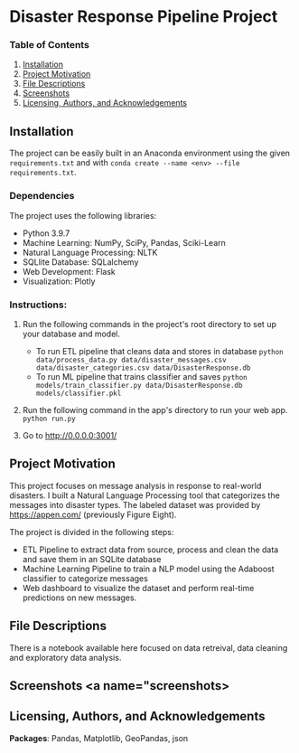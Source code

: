 # Disaster Response Pipeline Project

### Table of Contents

1. [Installation](#installation)
2. [Project Motivation](#motivation)
3. [File Descriptions](#files)
4. [Screenshots](#screenshots)
5. [Licensing, Authors, and Acknowledgements](#licensing)

## Installation <a name="installation"></a>

The project can be easily built in an Anaconda environment using the given `requirements.txt` and with `conda create --name <env> --file requirements.txt`.

### Dependencies

The project uses the following libraries:
- Python 3.9.7
- Machine Learning: NumPy, SciPy, Pandas, Sciki-Learn
- Natural Language Processing: NLTK
- SQLlite Database: SQLalchemy
- Web Development: Flask
- Visualization: Plotly

### Instructions:

1. Run the following commands in the project's root directory to set up your database and model.

    - To run ETL pipeline that cleans data and stores in database
        `python data/process_data.py data/disaster_messages.csv data/disaster_categories.csv data/DisasterResponse.db`
    - To run ML pipeline that trains classifier and saves
        `python models/train_classifier.py data/DisasterResponse.db models/classifier.pkl`

2. Run the following command in the app's directory to run your web app.
    `python run.py`

3. Go to http://0.0.0.0:3001/

## Project Motivation<a name="motivation"></a>

This project focuses on message analysis in response to real-world disasters. I built a Natural Language Processing tool that categorizes the messages into disaster types. The labeled dataset was provided by https://appen.com/ (previously Figure Eight).

The project is divided in the following steps:

- ETL Pipeline to extract data from source, process and clean the data and save them in an SQLite database
- Machine Learning Pipeline to train a NLP model using the Adaboost classifier to categorize messages
- Web dashboard to visualize the dataset and perform real-time predictions on new messages.

## File Descriptions <a name="files"></a>

There is a notebook available here focused on data retreival, data cleaning and exploratory data analysis.

## Screenshots <a name="screenshots></a>


## Licensing, Authors, and Acknowledgements<a name="licensing"></a>
<b>Packages</b>: Pandas, Matplotlib, GeoPandas, json

